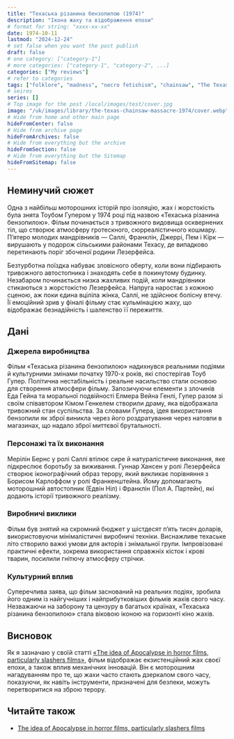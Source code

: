 ```yaml
---
title: "Техаська різанина бензопилою (1974)"
description: "Ікона жаху та відображення епохи"
# format for string: "xxxx-xx-xx"
date: 1974-10-11
lastmod: "2024-12-24"
# set false when you want the post publish
draft: false
# one category: ["category-1"]
# more categories: ["category-1", "category-2", ...]
categories: ["My reviews"]
# refer to categories
tags: ["folklore", "madness", "necro fetishism", "chainsaw", "The Texas Chain Saw Massacre"]
# seires
series: []
# Top image for the post /local/images/test/cover.jpg
image: "/uk/images/library/the-texas-chainsaw-massacre-1974/cover.webp"
# Hide from home and other main page
hideFromCenter: false
# Hide from archive page
hideFromArchives: false
# Hide from everything but the archive
hideFromSection: false
# Hide from everything but the Sitemap
hideFromSitemap: false
---
```

## Неминучий сюжет

Одна з найбільш моторошних історій про ізоляцію, жах і жорстокість була знята Тоубом Гупером у 1974 році під назвою «Техаська різанина бензопилою». Фільм починається з тривожного видовища осквернених тіл, що створює атмосферу гротескного, сюрреалістичного кошмару. П’ятеро молодих мандрівників — Саллі, Франклін, Джеррі, Пем і Кірк — вирушають у подорож сільськими районами Техасу, де випадково перетинають поріг збоченої родини Лезерфейса.

Безтурботна поїздка набуває зловісного оберту, коли вони підбирають тривожного автостопника і знаходять себе в покинутому будинку. Незабаром починається низка жахливих подій, коли мандрівники стикаються з жорстокістю Лезерфейса. Напруга наростає з кожною сценою, аж поки єдина вціліла жінка, Саллі, не здійснює болісну втечу. Її емоційний зрив у фіналі фільму стає кульмінацією жаху, що відображає безнадійність і шаленство її пережиття.

## Дані

### Джерела виробництва

Фільм «Техаська різанина бензопилою» надихнувся реальними подіями й культурними змінами початку 1970-х років, які спостерігав Тоуб Гупер. Політична нестабільність і реальне насильство стали основою для створення атмосфери фільму. Запозичуючи елементи з злочинів Еда Гейна та моральної подвійності Елмера Вейна Генлі, Гупер разом зі своїм співавтором Кімом Генкелем створили драму, яка відображала тривожний стан суспільства. За словами Гупера, ідея використання бензопили як зброї виникла через його роздратування через натовпи в магазинах, що надало зброї миттєвої брутальності.

### Персонажі та їх виконання

Мерілін Бернс у ролі Саллі втілює сире й натуралістичне виконання, яке підкреслює боротьбу за виживання. Гуннар Хансен у ролі Лезерфейса створює іконографічний образ терору, який викликає порівняння з Борисом Карлоффом у ролі Франкенштейна. Йому допомагають моторошний автостопник (Едвін Ніл) і Франклін (Пол А. Партейн), які додають історії тривожного реалізму.

### Виробничі виклики

Фільм був знятий на скромний бюджет у шістдесят п’ять тисяч доларів, використовуючи мінімалістичні виробничі техніки. Виснажливе техаське літо створило важкі умови для акторів і знімальної групи. Імпровізовані практичні ефекти, зокрема використання справжніх кісток і крові тварин, посилили гнітючу атмосферу стрічки.

### Культурний вплив

Суперечлива заява, що фільм заснований на реальних подіях, зробила його одним із найгучніших і найприбутковіших фільмів жахів свого часу. Незважаючи на заборону та цензуру в багатьох країнах, «Техаська різанина бензопилою» стала віковою іконою на горизонті кіно жахів.

## Висновок

Як я зазначаю у своїй статті <a href="/uk/articles/the-idea-of-apocalypse-in-horror-films-particularly-slashers-films/" target="_blank">«The idea of Apocalypse in horror films, particularly slashers films»</a>, фільм відображає екзистенційний жах своєї епохи, а також вплив механічних інновацій. Він є моторошним нагадуванням про те, що жахи часто стають дзеркалом свого часу, показуючи, як навіть інструменти, призначені для безпеки, можуть перетворитися на зброю терору.

## Читайте також

<ul>
	<li><a href="/uk/articles/the-idea-of-apocalypse-in-horror-films-particularly-slashers-films/" target="_blank">
		The idea of Apocalypse in horror films, particularly slashers films
	</a></li>
</ul>